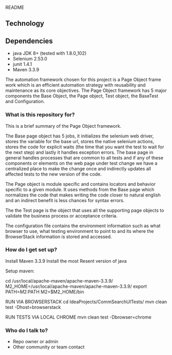 README 
## Technology ##
## Dependencies ##


* java JDK 8+ (tested with 1.8.0_102)
* Selenium 2.53.0
* junit 1.4.1
* Maven 3.3.9



The automation framework chosen for this project is a Page Object frame work which is an efficient automation strategy with reusability and maintenance as its core objectives.  The Page Object framework has 5 major components the Base Object, the Page object, Test object, the BaseTest and Configuration.

### What is this repository for? ###

This is a brief summary of the Page Object framework.  



The Base page object has 5 jobs, it initializes the selenium web driver, stores the variable for the base url, stores the native selenium actions, stores the code for explicit waits (the time that you want the test to wait for the next step) and lastly it handles exception errors. The base page in general handles processes that are common to all tests and if any of these components or elements on the web page under test change we have a centralized place to make the change once and indirectly updates all affected tests to the new version of the code.

The Page object is module specific and contains locators and behavior specific to a given module.  It uses methods from the Base page which normalizes the code that makes writing the code closer to natural english and an indirect benefit is less chances for syntax errors. 

The the Test page is the object that uses all the supporting page objects to validate the business process or acceptance criteria.  

The configuration file contains the environment information such as what browser to use, what testing environment to point to and its where the BrowserStack information is stored and accessed.  

### How do I get set up? ###

Install Maven 3.3.9
Install the most Resent version of java

Setup maven:

cd /usr/local/apache-maven/apache-maven-3.3.9/
M2_HOME=/usr/local/apache-maven/apache-maven-3.3.9/
export PATH=$M2:$PATH
M2=$M2_HOME/bin

RUN VIA BROWSERSTACK
cd IdeaProjects/CommSearchUITests/
mvn clean test -Dhost=browserstack

RUN TESTS VIA LOCAL CHROME
mvn clean test -Dbrowser=chrome


### Who do I talk to? ###

* Repo owner or admin
* Other community or team contact